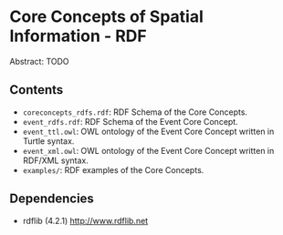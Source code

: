 Core Concepts of Spatial Information - RDF
=============================================

Abstract: TODO

Contents
----------------------

* `coreconcepts_rdfs.rdf`: RDF Schema of the Core Concepts.
* `event_rdfs.rdf`: RDF Schema of the Event Core Concept.
* `event_ttl.owl`: OWL ontology of the Event Core Concept written in Turtle syntax.
* `event_xml.owl`: OWL ontology of the Event Core Concept written in RDF/XML syntax.
* `examples/`: RDF examples of the Core Concepts.

Dependencies
----------------------

* rdflib (4.2.1) <http://www.rdflib.net>
